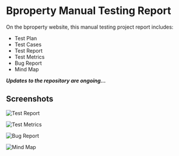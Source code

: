 # Bproperty Manual Testing Report

On the bproperty website, this manual testing project report includes:
- Test Plan
- Test Cases
- Test Report
- Test Metrics
- Bug Report
- Mind Map

***Updates to the repository are ongoing...***


## Screenshots

![Test Report](https://github.com/SaidulHaq/bproperty_ManualTestingReport/blob/main/Test%20Report.jpg)

![Test Metrics](https://github.com/SaidulHaq/bproperty_ManualTestingReport/blob/main/Test%20Mrtrics.jpg)

![Bug Report](https://via.placeholder.com/468x300?text=App+Screenshot+Here)

![Mind Map](https://via.placeholder.com/468x300?text=App+Screenshot+Here)


